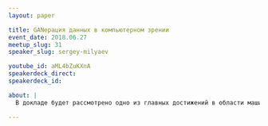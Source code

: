 ```yaml
---
layout: paper

title: GANерация данных в компьютерном зрении
event_date: 2018.06.27
meetup_slug: 31
speaker_slug: sergey-milyaev

youtube_id: aML4bZuKXnA
speakerdeck_direct:
speakerdeck_id:

about: |
  В докладе будет рассмотрено одно из главных достижений в области машиннного обучения и компьютерного зрения за последние годы - генеративные модели нейронных сетей, которые позволяют генерировать новые данные, например, изображения или видео, похожие на реальные. Будут продемонстрированы основные результаты этих моделей в различных задачах компьютерного зрения.

---
```

